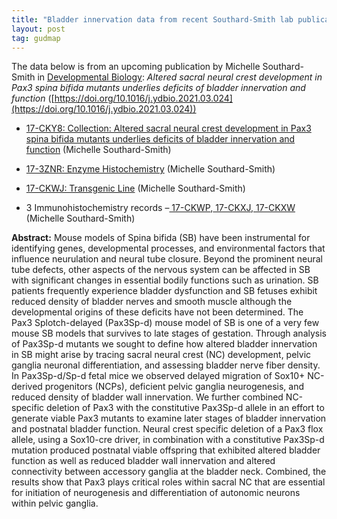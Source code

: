 ```yaml
---
title: "Bladder innervation data from recent Southard-Smith lab publication in Developmental Biology"
layout: post
tag: gudmap
---
```


The data below is from an upcoming publication by Michelle Southard-Smith in [Developmental Biology](https://doi.org/10.1016/j.ydbio.2021.03.024): *Altered sacral neural crest development in Pax3 spina bifida mutants underlies deficits of bladder innervation and function* ([https://doi.org/10.1016/j.ydbio.2021.03.024](https://doi.org/10.1016/j.ydbio.2021.03.024))

* [17-CKY8: Collection: Altered sacral neural crest development in Pax3 spina bifida mutants underlies deficits of bladder innervation and function](https://www.gudmap.org/id/17-CKY8) (Michelle Southard-Smith)

* [17-3ZNR: Enzyme Histochemistry](https://www.gudmap.org/id/17-3ZNR) (Michelle Southard-Smith)

* [17-CKWJ: Transgenic Line](https://www.gudmap.org/id/17-CKWJ) (Michelle Southard-Smith)

* 3 Immunohistochemistry records –[ 17-CKWP](https://www.gudmap.org/id/17-CKWP),[ 17-CKXJ](https://www.gudmap.org/id/17-CKXJ),[ 17-CKXW](https://www.gudmap.org/id/17-CKXW) (Michelle Southard-Smith)

**Abstract:** Mouse models of Spina bifida (SB) have been instrumental for identifying genes, developmental processes, and environmental factors that influence neurulation and neural tube closure. Beyond the prominent neural tube defects, other aspects of the nervous system can be affected in SB with significant changes in essential bodily functions such as urination. SB patients frequently experience bladder dysfunction and SB fetuses exhibit reduced density of bladder nerves and smooth muscle although the developmental origins of these deficits have not been determined. The Pax3 Splotch-delayed (Pax3Sp-d) mouse model of SB is one of a very few mouse SB models that survives to late stages of gestation. Through analysis of Pax3Sp-d mutants we sought to define how altered bladder innervation in SB might arise by tracing sacral neural crest (NC) development, pelvic ganglia neuronal differentiation, and assessing bladder nerve fiber density. In Pax3Sp-d/Sp-d fetal mice we observed delayed migration of Sox10+ NC-derived progenitors (NCPs), deficient pelvic ganglia neurogenesis, and reduced density of bladder wall innervation. We further combined NC-specific deletion of Pax3 with the constitutive Pax3Sp-d allele in an effort to generate viable Pax3 mutants to examine later stages of bladder innervation and postnatal bladder function. Neural crest specific deletion of a Pax3 flox allele, using a Sox10-cre driver, in combination with a constitutive Pax3Sp-d mutation produced postnatal viable offspring that exhibited altered bladder function as well as reduced bladder wall innervation and altered connectivity between accessory ganglia at the bladder neck. Combined, the results show that Pax3 plays critical roles within sacral NC that are essential for initiation of neurogenesis and differentiation of autonomic neurons within pelvic ganglia.
